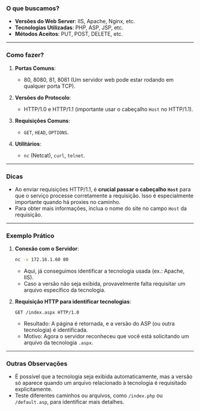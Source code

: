 ### **O que buscamos?**

- **Versões do Web Server**: IIS, Apache, Nginx, etc.
- **Tecnologias Utilizadas**: PHP, ASP, JSP, etc.
- **Métodos Aceitos**: PUT, POST, DELETE, etc.

---

### **Como fazer?**

1. **Portas Comuns**:
    
    - 80, 8080, 81, 8081 (Um servidor web pode estar rodando em qualquer porta TCP).
2. **Versões do Protocolo**:
    
    - HTTP/1.0 e HTTP/1.1 (importante usar o cabeçalho `Host` no HTTP/1.1).
3. **Requisições Comuns**:
    
    - `GET`, `HEAD`, `OPTIONS`.
4. **Utilitários**:
    
    - `nc` (Netcat), `curl`, `telnet`.

---

### **Dicas**

- Ao enviar requisições HTTP/1.1, é **crucial passar o cabeçalho `Host`** para que o serviço processe corretamente a requisição. Isso é especialmente importante quando há proxies no caminho.
- Para obter mais informações, inclua o nome do site no campo `Host` da requisição.

---

### **Exemplo Prático**

1. **Conexão com o Servidor**:
    
    ```bash
    nc -v 172.16.1.60 80
    ```
    
    - Aqui, já conseguimos identificar a tecnologia usada (ex.: Apache, IIS).
    - Caso a versão não seja exibida, provavelmente falta requisitar um arquivo específico da tecnologia.
2. **Requisição HTTP para identificar tecnologias**:
    
    ```http
    GET /index.aspx HTTP/1.0
    ```
    
    - Resultado: A página é retornada, e a versão do ASP (ou outra tecnologia) é identificada.
    - Motivo: Agora o servidor reconheceu que você está solicitando um arquivo da tecnologia `.aspx`.

---

### **Outras Observações**

- É possível que a tecnologia seja exibida automaticamente, mas a versão só aparece quando um arquivo relacionado à tecnologia é requisitado explicitamente.
- Teste diferentes caminhos ou arquivos, como `/index.php` ou `/default.asp`, para identificar mais detalhes.